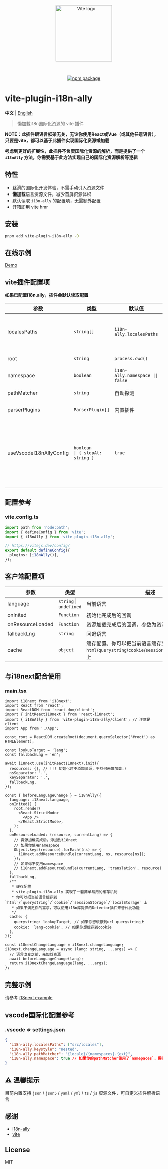 <p align="center">
  <a href="https://vitejs.dev" target="_blank" rel="noopener noreferrer">
    <img width="180" src="https://vitejs.dev/logo.svg" alt="Vite logo" />
  </a>
</p>
<br/>
<p align="center">
  <a href="https://npmjs.com/package/vite-plugin-i18n-ally"><img src="https://img.shields.io/npm/v/vite-plugin-i18n-ally.svg" alt="npm package"></a>
</p>

# vite-plugin-i18n-ally

**中文** | [English](./README.md)

> 懒加载i18n国际化资源的 vite 插件

**NOTE：此插件跟语言框架无关，无论你使用React或Vue（或其他任意语言），只要是vite，都可以基于此插件实现国际化资源懒加载**

**考虑到更好的扩展性，此插件不负责国际化资源的解析，而是提供了一个 `i18nAlly` 方法，你需要基于此方法实现自己的国际化资源解析等逻辑**

## 特性

- 丝滑的国际化开发体验，不需手动引入资源文件
- **懒加载**语言资源文件，减少首屏资源体积
- 默认读取 `i18n-ally` 的配置项，无需额外配置
- 开箱即用 vite hmr

## 安装

```bash
pnpm add vite-plugin-i18n-ally -D
```

## 在线示例

[Demo](https://hemengke1997.github.io/vite-plugin-i18n-ally/)

## vite插件配置项

**如果已配置i18n.ally，插件会默认读取配置**

| 参数                    | 类型                                    | 默认值                           | 描述                                                             |
| ----------------------- | --------------------------------------- | -------------------------------- | ---------------------------------------------------------------- |
| localesPaths            | `string[]`                              | `i18n-ally.localesPaths`         | 存放语言资源的目录地址，相对于 `root`                            |
| root                    | `string`                                | `process.cwd()`                  | 项目根路径                                                       |
| namespace               | `boolean`                               | `i18n-ally.namespace \|\| false` | 是否启用命名空间                                                 |
| pathMatcher             | `string`                                | 自动探测                         | 资源文件匹配规则                                                 |
| parserPlugins           | `ParserPlugin[]`                        | 内置插件                         | 资源文件解析插件                                                 |
| useVscodeI18nAllyConfig | `boolean         \| { stopAt: string }` | `true`                           | 是否自动使用i18n配置项，如果传入stopAt，则会在指定的目录停止探测 |

## 配置参考

### vite.config.ts

```ts
import path from 'node:path';
import { defineConfig } from 'vite';
import { i18nAlly } from 'vite-plugin-i18n-ally';

// https://vitejs.dev/config/
export default defineConfig({
  plugins: [i18nAlly()],
});
```

## 客户端配置项

| 参数             | 类型                    | 描述                                                                                              |
| ---------------- | ----------------------- | ------------------------------------------------------------------------------------------------- |
| language         | `string` \| `undefined` | 当前语言                                                                                          |
| onInited         | `Function`              | 初始化完成后的回调                                                                                |
| onResourceLoaded | `Function`              | 资源加载完成后的回调，参数为资源和当前语言                                                        |
| fallbackLng      | `string`                | 回退语言                                                                                          |
| cache            | `object`                | 缓存配置。你可以把当前语言缓存到 `html`/`querystring`/`cookie`/`sessionStorage`/`localStorage` 上 |

## 与i18next配合使用

### main.tsx

```tsx
import i18next from 'i18next';
import React from 'react';
import ReactDOM from 'react-dom/client';
import { initReactI18next } from 'react-i18next';
import { i18nAlly } from 'vite-plugin-i18n-ally/client'; // 注意是 client
import App from './App';

const root = ReactDOM.createRoot(document.querySelector('#root') as HTMLElement);

const lookupTarget = 'lang';
const fallbackLng = 'en';

await i18next.use(initReactI18next).init({
  resources: {}, // !!! 初始化时不添加资源，不然何来懒加载:)
  nsSeparator: '.',
  keySeparator: '.',
  fallbackLng,
});

const { beforeLanguageChange } = i18nAlly({
  language: i18next.language,
  onInited() {
    root.render(
      <React.StrictMode>
        <App />
      </React.StrictMode>,
    );
  },
  onResourceLoaded: (resource, currentLang) => {
    // 资源加载完成后，添加到i18next
    // 如果你使用namespace
    Object.keys(resource).forEach((ns) => {
      i18next.addResourceBundle(currentLang, ns, resource[ns]);
    });
    // 如果你不使用namespace
    // i18next.addResourceBundle(currentLang, 'translation', resource)
  },
  fallbackLng,
  /**
   * 缓存配置
   * vite-plugin-i18n-ally 实现了一套简单易用的缓存机制
   * 你可以把当前语言缓存到 `html`/`querystring`/`cookie`/`sessionStorage`/`localStorage` 上
   * 如果不满足你的需求，可以使用i18n库提供的Detector插件来替代此功能
   */
  cache: {
    querystring: lookupTarget, // 如果你想缓存到url querystring上
    cookie: 'lang-cookie', // 如果你想缓存到cookie
  },
});

const i18nextChangeLanguage = i18next.changeLanguage;
i18next.changeLanguage = async (lang: string, ...args) => {
  // 语言改变之前，先加载资源
  await beforeLanguageChange(lang);
  return i18nextChangeLanguage(lang, ...args);
};
```

## 完整示例

请参考 [i18next example](./playground/spa-with-namespace/src/main.tsx)

## vscode国际化配置参考

### .vscode => settings.json

```json
{
  "i18n-ally.localesPaths": ["src/locales"],
  "i18n-ally.keystyle": "nested",
  "i18n-ally.pathMatcher": "{locale}/{namespaces}.{ext}",
  "i18n-ally.namespace": true // 如果你的pathMatcher使用了`namepaces`，需要开启此配置
}
```

## ⚠️ 温馨提示

目前内置支持 `json` / `json5` / `yaml` / `yml` / `ts` / `js` 资源文件，可自定义插件解析语言

## 感谢

- [i18n-ally](https://github.com/lokalise/i18n-ally)
- [vite](https://github.com/vitejs/vite)

## License

MIT
